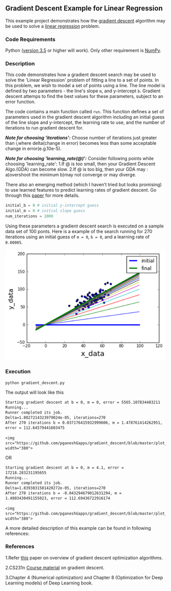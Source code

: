 ## Gradient Descent Example for Linear Regression
This example project demonstrates how the [gradient descent](http://en.wikipedia.org/wiki/Gradient_descent) algorithm may be used to solve a [linear regression](http://en.wikipedia.org/wiki/Linear_regression) problem. 

### Code Requirements
 Python ([version 3.5](https://www.python.org/doc/versions/) or higher will work). 
 Only other requirement is [NumPy](http://www.numpy.org/).

### Description
This code demonstrates how a gradient descent search may be used to solve the 'Linear Regression' problem of fitting a line to a set of points. In this problem, we wish to model a set of points using a line. The line model is defined by two parameters - the line's slope `m`, and y-intercept `b`. Gradient descent attemps to find the best values for these parameters, subject to an error function.

The code contains a main function called `run`. This function defines a set of parameters used in the gradient descent algorithm including an initial guess of the line slope and y-intercept, the learning rate to use, and the number of iterations to run gradient descent for. 

***Note for choosing 'iterations':***
Choose number of iterations just greater than i,where delta(change in error) becomes less than some acceptable change in error(e.g.10e-5).

***Note for choosing 'learning_rate(@)':***
Consider following points while choosing 'learning_rate':
	1.If @ is too small, then your Gradient Descent Algo.(GDA) can become slow.
	2.If @ is too big, then your GDA may :
		a)overshoot the minimum
		b)may not converge or may diverge.

There also an emerging method (which I haven’t tried but looks promising) to use learned features to predict learning rates of gradient descent. Go through this [paper](https://arxiv.org/abs/1606.04474) for more details.

```python
initial_b = 0 # initial y-intercept guess
initial_m = 0 # initial slope guess
num_iterations = 1000 
``` 

Using these parameters a gradient descent search is executed on a sample data set of 100 ponts. 
Here is a example of the search running for 270 iterations using an initial guess of `m = 0`, `b = 0`, and a learning rate of `0.00005`.

<img src="https://github.com/pganeshGapps/gradient_descent/blob/master/plot_01.png" width="580">

### Execution

```
python gradient_descent.py
```

The output will look like this

```
Starting gradient descent at b = 0, m = 0, error = 5565.107834483211
Running...
Runner completed its job.
Delta=1.8027214323979024e-05, iterations=270
After 270 iterations b = 0.037176415932999606, m = 1.478761414262951, error = 112.64579441603475

<img src="https://github.com/pganeshGapps/gradient_descent/blob/master/plot_01.png" width="380">
```
OR

```
Starting gradient descent at b = 0, m = 4.1, error = 17218.283231195655
Running...
Runner completed its job.
Delta=1.8393831581420272e-05, iterations=270
After 270 iterations b = -0.043294679012631294, m = 1.4803430491155023, error = 112.69436722916174

<img src="https://github.com/pganeshGapps/gradient_descent/blob/master/plot_02.png" width="380">
```

A more detailed description of this example can be found in following references:

### References

1.Refer [this](https://arxiv.org/abs/1609.04747) paper on overview of gradient descent optimization algorithms.

2.CS231n [Course material](http://cs231n.github.io/neural-networks-3/) on gradient descent.

3.Chapter 4 (Numerical optimization) and Chapter 8 (Optimization for Deep Learning models) of Deep Learning book.